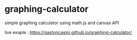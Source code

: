 # graphing-calculator

simple graphing calculator using math.js and canvas API

live exaple : https://gastoncasini.github.io/graphing-calculator/
